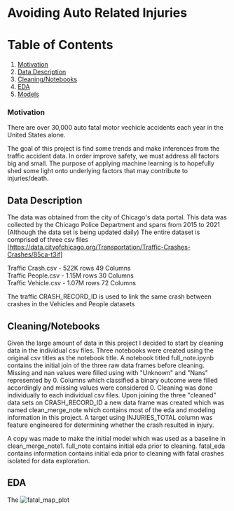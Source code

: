 # Avoiding Auto Related Injuries

# Table of Contents
1. [Motivation](https://github.com/shigos/Traffic_Models/blob/main/README.md#motivation) 
2. [Data Description](https://github.com/shigos/Traffic_Models/blob/main/README.md#data-description)
3. [Cleaning/Notebooks](https://github.com/shigos/Traffic_Models/blob/main/README.md#data-description)
4. [EDA](https://github.com/shigos/Traffic_Models/blob/main/README.md#eda)
5. [Models]()
### Motivation
There are over 30,000 auto fatal motor vechicle accidents each year in the United States alone.

The goal of this project is find some trends and make inferences from the traffic accident data. In order improve safety, we must address all factors big and small. The purpose of applying machine learning is to hopefully shed some light onto underlying factors that may contribute to injuries/death. 



## Data Description
The data was obtained from the city of Chicago's data portal. 
This data was collected by the Chicago Police Department and spans from 2015 to 2021 (Although the data set is being updated daily) 
The entire dataset is comprised of three csv files [https://data.cityofchicago.org/Transportation/Traffic-Crashes-Crashes/85ca-t3if]

Traffic Crash.csv - 522K rows 49 Columns \
Traffic People.csv - 1.15M rows 30 Columns\
Traffic Vehicle.csv - 1.07M rows 72 Columns

The traffic CRASH_RECORD_ID is used to link the same crash between crashes in the Vehicles and People datasets

## Cleaning/Notebooks 
Given the large amount of data in this project I decided to start by cleaning data in the individual csv files. Three notebooks were created using the original csv titles as the notebook title. A notebook titled full_note.ipynb contains the initial join of the three raw data frames before cleaning. Missing and nan values were filled using with "Unknown" and "Nans" represented by 0. Columns which classified a binary outcome were filled accordingly and missing values were considered 0. Cleaning was done individually to each individual csv files. Upon joining the three "cleaned" data sets on CRASH_RECORD_ID a new data frame was created which was named clean_merge_note which contains most of the eda and modeling information in this project. A target using INJURIES_TOTAL column was feature engineered for determining whether the crash resulted in injury.

A copy was made to make the initial model which was used as a baseline in clean_merge_note1.
full_note contains initial eda prior to cleaning.
fatal_eda contains information contains initial eda prior to cleaning with fatal crashes isolated for data exploration.

## EDA
The 
![fatal_map_plot](https://user-images.githubusercontent.com/76585249/126579407-961a1fd3-4ec8-4419-8d52-303f3fa6b2b0.png)
